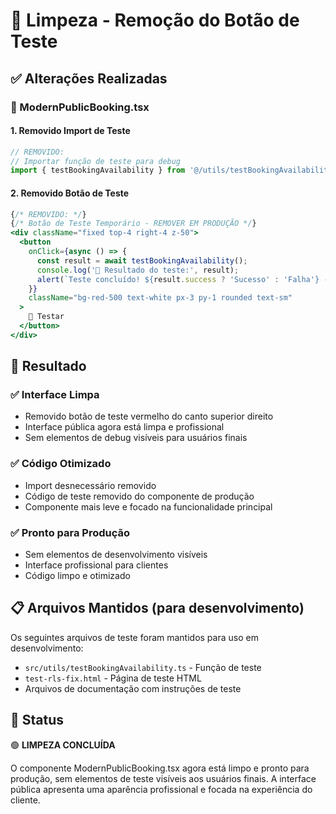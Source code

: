 # 🧹 Limpeza - Remoção do Botão de Teste

## ✅ Alterações Realizadas

### 📁 ModernPublicBooking.tsx

#### 1. Removido Import de Teste
```typescript
// REMOVIDO:
// Importar função de teste para debug
import { testBookingAvailability } from '@/utils/testBookingAvailability';
```

#### 2. Removido Botão de Teste
```jsx
{/* REMOVIDO: */}
{/* Botão de Teste Temporário - REMOVER EM PRODUÇÃO */}
<div className="fixed top-4 right-4 z-50">
  <button
    onClick={async () => {
      const result = await testBookingAvailability();
      console.log('🧪 Resultado do teste:', result);
      alert(`Teste concluído! ${result.success ? 'Sucesso' : 'Falha'} - Verifique o console`);
    }}
    className="bg-red-500 text-white px-3 py-1 rounded text-sm"
  >
    🧪 Testar
  </button>
</div>
```

## 🎯 Resultado

### ✅ Interface Limpa
- Removido botão de teste vermelho do canto superior direito
- Interface pública agora está limpa e profissional
- Sem elementos de debug visíveis para usuários finais

### ✅ Código Otimizado
- Import desnecessário removido
- Código de teste removido do componente de produção
- Componente mais leve e focado na funcionalidade principal

### ✅ Pronto para Produção
- Sem elementos de desenvolvimento visíveis
- Interface profissional para clientes
- Código limpo e otimizado

## 📋 Arquivos Mantidos (para desenvolvimento)

Os seguintes arquivos de teste foram mantidos para uso em desenvolvimento:
- `src/utils/testBookingAvailability.ts` - Função de teste
- `test-rls-fix.html` - Página de teste HTML
- Arquivos de documentação com instruções de teste

## 🚀 Status

🟢 **LIMPEZA CONCLUÍDA**

O componente ModernPublicBooking.tsx agora está limpo e pronto para produção, sem elementos de teste visíveis aos usuários finais. A interface pública apresenta uma aparência profissional e focada na experiência do cliente.